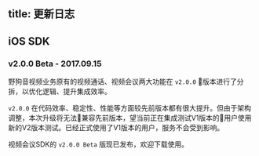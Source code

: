 title: 更新日志
---

## iOS SDK

### v2.0.0 Beta - 2017.09.15

野狗音视频业务原有的视频通话、视频会议两大功能在 `v2.0.0` 版本进行了分拆，以优化逻辑、提升集成效率。

`v2.0.0` 在代码效率、稳定性、性能等方面较先前版本都有很大提升。但由于架构调整，本次升级将无法兼容先前版本，望当前正在集成测试V1版本的用户使用新的V2版本测试。已经正式使用了V1版本的用户，服务不会受到影响。

视频会议SDK的 `v2.0.0 Beta` 版现已发布，欢迎下载使用。

